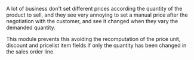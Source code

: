 A lot of business don't set different prices according the quantity of
the product to sell, and they see very annoying to set a manual price
after the negotiation with the customer, and see it changed when they
vary the demanded quantity.

This module prevents this avoiding the recomputation of the price unit,
discount and pricelist item fields if only the quantity has been changed
in the sales order line.
